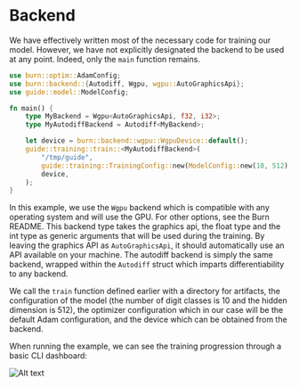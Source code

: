 # Backend

We have effectively written most of the necessary code for training our model. However, we have not
explicitly designated the backend to be used at any point. Indeed, only the `main` function remains.

```rust , ignore
use burn::optim::AdamConfig;
use burn::backend::{Autodiff, Wgpu, wgpu::AutoGraphicsApi};
use guide::model::ModelConfig;

fn main() {
    type MyBackend = Wgpu<AutoGraphicsApi, f32, i32>;
    type MyAutodiffBackend = Autodiff<MyBackend>;

    let device = burn::backend::wgpu::WgpuDevice::default();
    guide::training::train::<MyAutodiffBackend>(
        "/tmp/guide",
        guide::training::TrainingConfig::new(ModelConfig::new(10, 512), AdamConfig::new()),
        device,
    );
}
```

In this example, we use the `Wgpu` backend which is compatible with any operating system and will
use the GPU. For other options, see the Burn README. This backend type takes the graphics api, the
float type and the int type as generic arguments that will be used during the training. By leaving
the graphics API as `AutoGraphicsApi`, it should automatically use an API available on your machine.
The autodiff backend is simply the same backend, wrapped within the `Autodiff` struct which imparts
differentiability to any backend.

We call the `train` function defined earlier with a directory for artifacts, the configuration of
the model (the number of digit classes is 10 and the hidden dimension is 512), the optimizer
configuration which in our case will be the default Adam configuration, and the device which can be
obtained from the backend.

When running the example, we can see the training progression through a basic CLI dashboard:

<img title="a title" alt="Alt text" src="./training-output.png">

